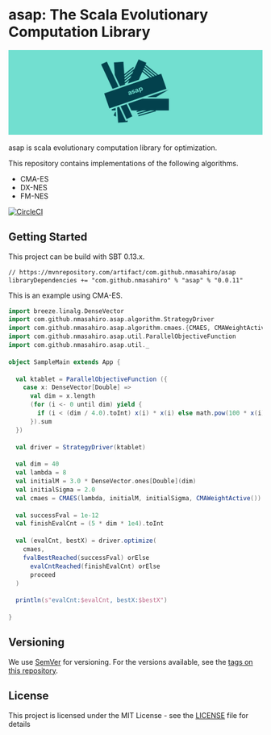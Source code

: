 # asap: The Scala Evolutionary Computation Library
![asap logo](https://github.com/nmasahiro/asap/blob/master/asap_logo.png)


asap is scala evolutionary computation library for optimization.

This repository contains implementations of the following algorithms.

* CMA-ES
* DX-NES
* FM-NES


[![CircleCI](https://circleci.com/gh/nmasahiro/asap/tree/master.svg?style=shield)](https://circleci.com/gh/nmasahiro/asap/tree/master)


## Getting Started

This project can be build with SBT 0.13.x.

```sbtshell
// https://mvnrepository.com/artifact/com.github.nmasahiro/asap
libraryDependencies += "com.github.nmasahiro" % "asap" % "0.0.11"
```

This is an example using CMA-ES.

```scala
import breeze.linalg.DenseVector
import com.github.nmasahiro.asap.algorithm.StrategyDriver
import com.github.nmasahiro.asap.algorithm.cmaes.{CMAES, CMAWeightActive}
import com.github.nmasahiro.asap.util.ParallelObjectiveFunction
import com.github.nmasahiro.asap.util._

object SampleMain extends App {

  val ktablet = ParallelObjectiveFunction ({
    case x: DenseVector[Double] =>
      val dim = x.length
      (for (i <- 0 until dim) yield {
        if (i < (dim / 4.0).toInt) x(i) * x(i) else math.pow(100 * x(i), 2.0)
      }).sum
  })

  val driver = StrategyDriver(ktablet)

  val dim = 40
  val lambda = 8
  val initialM = 3.0 * DenseVector.ones[Double](dim)
  val initialSigma = 2.0
  val cmaes = CMAES(lambda, initialM, initialSigma, CMAWeightActive())

  val successFval = 1e-12
  val finishEvalCnt = (5 * dim * 1e4).toInt

  val (evalCnt, bestX) = driver.optimize(
    cmaes,
    fvalBestReached(successFval) orElse
      evalCntReached(finishEvalCnt) orElse
      proceed
  )

  println(s"evalCnt:$evalCnt, bestX:$bestX")

}
```


## Versioning

We use [SemVer](http://semver.org/) for versioning. For the versions available, see the [tags on this repository](https://github.com/nmasahiro/crfmnes/tags). 


## License

This project is licensed under the MIT License - see the [LICENSE](https://github.com/nmasahiro/asap/blob/master/LICENSE) file for details
